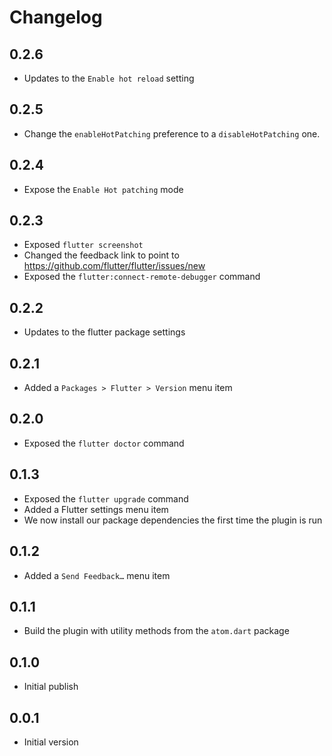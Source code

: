 # Changelog

## 0.2.6
- Updates to the `Enable hot reload` setting

## 0.2.5
- Change the `enableHotPatching` preference to a `disableHotPatching` one.

## 0.2.4
- Expose the `Enable Hot patching` mode

## 0.2.3
- Exposed `flutter screenshot`
- Changed the feedback link to point to https://github.com/flutter/flutter/issues/new
- Exposed the `flutter:connect-remote-debugger` command

## 0.2.2
- Updates to the flutter package settings

## 0.2.1
- Added a `Packages > Flutter > Version` menu item

## 0.2.0
- Exposed the `flutter doctor` command

## 0.1.3
- Exposed the `flutter upgrade` command
- Added a Flutter settings menu item
- We now install our package dependencies the first time the plugin is run

## 0.1.2
- Added a `Send Feedback…` menu item

## 0.1.1
- Build the plugin with utility methods from the `atom.dart` package

## 0.1.0
- Initial publish

## 0.0.1
- Initial version
